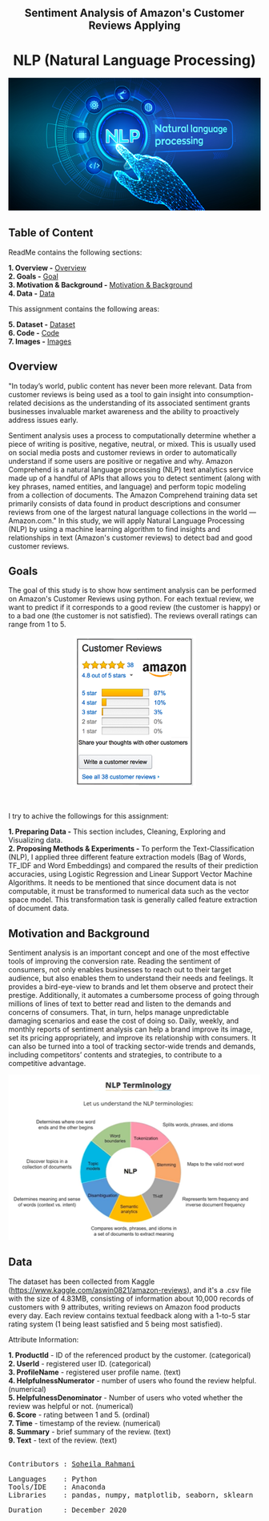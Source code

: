  <H2 align="center">Sentiment Analysis of Amazon's Customer Reviews Applying </H2>
 <H1 align="center", size= 3>NLP (Natural Language Processing)</H1>


<p align="center">
<img src="https://github.com/soheil-ra/NLP/blob/main/Images/image2.png?raw=true" />   
</p>

## **Table of Content**<br>

ReadMe contains the following sections:

**1. Overview -** [Overview](https://github.com/soheil-ra/NLP#Overview)<br>
**2. Goals -** [Goal](https://github.com/soheil-ra/NLP#Goals)<br>
**3. Motivation & Background -** [Motivation & Background](https://github.com/soheil-ra/NLP#Motivation-and-Background)<br>
**4. Data -** [Data](https://github.com/soheil-ra/NLP#Data)<br>

This assignment contains the following areas:

**5. Dataset -** [Dataset](https://github.com/soheil-ra/NLP/blob/main/Amazon%20Product%20Reviews.csv) <br>
**6. Code -** [Code](https://github.com/soheil-ra/NLP/blob/main/NLP_Report.ipynb)<br>
**7. Images -** [Images](https://github.com/soheil-ra/NLP/tree/main/Images)<br>

## **Overview**<br>
"In today’s world, public content has never been more relevant. Data from customer reviews is being used as a tool to gain insight into consumption-related decisions as the understanding of its associated sentiment grants businesses invaluable market awareness and the ability to proactively address issues early.

Sentiment analysis uses a process to computationally determine whether a piece of writing is positive, negative, neutral, or mixed. This is usually used on social media posts and customer reviews in order to automatically understand if some users are positive or negative and why. Amazon Comprehend is a natural language processing (NLP) text analytics service made up of a handful of APIs that allows you to detect sentiment (along with key phrases, named entities, and language) and perform topic modeling from a collection of documents. The Amazon Comprehend training data set primarily consists of data found in product descriptions and consumer reviews from one of the largest natural language collections in the world — Amazon.com."
In this study, we will apply Natural Language Processing (NLP) by using a machine learning algorithm to find insights and relationships in text (Amazon's customer reviews) to detect bad and good customer reviews. <br>



## **Goals**<br>
The goal of this study is to show how sentiment analysis can be performed on Amazon's Customer Reviews using python. For each textual review, we want to predict if it corresponds to a good review (the customer is happy) or to a bad one (the customer is not satisfied). The reviews overall ratings can range from 1 to 5.

<p align="center">
<img src="https://github.com/soheil-ra/NLP/blob/main/Images/image4.PNG?raw=true"  />
</p><br>

I try to achive the followings for this assignment:<br>

**1. Preparing Data -** This section includes, Cleaning, Exploring and Visualizing  data.<br>
**2. Proposing Methods & Experiments -** To perform the Text-Classification (NLP), I applied three different feature extraction models (Bag of Words, TF_IDF and Word Embeddings) and compared the results of their prediction accuracies, using Logistic Regression and Linear Support Vector Machine Algorithms.
It needs to be mentioned that since document data is not computable, it must be transformed to numerical data such as the vector space model. This transformation task is generally called feature extraction of document data.<br>

## **Motivation and Background**<br>
Sentiment analysis is an important concept and one of the most effective tools of improving the conversion rate. Reading the sentiment of consumers, not only enables businesses to reach out to their target audience, but also enables them to understand their needs and feelings. It provides a bird-eye-view to brands and let them observe and protect their prestige. Additionally, it automates a cumbersome process of going through millions of lines of text to better read and listen to the demands and concerns of consumers. That, in turn, helps manage unpredictable damaging scenarios and ease the cost of doing so. Daily, weekly, and monthly reports of sentiment analysis can help a brand improve its image, set its pricing appropriately, and improve its relationship with consumers. It can also be turned into a tool of tracking sector-wide trends and demands, including competitors’ contents and strategies, to contribute to a competitive advantage.
<br>

<p align="center">
<img src="https://github.com/soheil-ra/NLP/blob/main/Images/image3.PNG?raw=true" />
</p>

## **Data**
The dataset has been collected from Kaggle (https://www.kaggle.com/aswin0821/amazon-reviews), and it's a .csv file with the size of 4.83MB, consisting of information about 10,000 records of customers with 9 attributes, writing reviews on Amazon food products every day. Each review contains textual feedback along with a 1-to-5 star rating system (1 being least satisfied and 5 being most satisfied).<br>

Attribute Information:<br>

**1. ProductId** - ID of the referenced product by the customer. (categorical)<br>
**2. UserId** - registered user ID. (categorical)<br>
**3. ProfileName** - registered user profile name. (text)<br>
**4. HelpfulnessNumerator** - number of users who found the review helpful. (numerical)<br>
**5. HelpfulnessDenominator** - Number of users who voted whether the review was helpful or not. (numerical)<br>
**6. Score** - rating between 1 and 5. (ordinal)<br>
**7. Time** - timestamp of the review. (numerical)<br>
**8. Summary** - brief summary of the review. (text)<br>
**9. Text** - text of the review. (text)<br>
<br>

<pre>
Contributors : <a href=https://github.com/soheil-ra>Soheila Rahmani</a>
</pre>

<pre>
Languages    : Python
Tools/IDE    : Anaconda
Libraries    : pandas, numpy, matplotlib, seaborn, sklearn
</pre>

<pre>
Duration     : December 2020
</pre>
